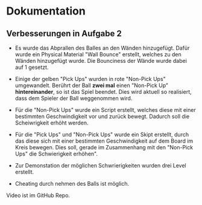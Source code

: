 # Dokumentation


## Verbesserungen in Aufgabe 2

- Es wurde das Abprallen des Balles an den Wänden hinzugefügt. Dafür wurde ein Physical Material "Wall Bounce" erstellt, welches zu den Wänden hinzugefügt wurde. Die Bounciness der Wände wurde dabei auf 1 gesetzt.

- Einige der gelben "Pick Ups" wurden in rote "Non-Pick Ups" umgewandelt. Berührt der Ball **zwei mal** einen "Non-Pick Up" **hintereinander**, so ist das Spiel beendet. Dies wird aktuell so realisiert, dass dem Spieler der Ball weggenommen wird.

- Für die "Non-Pick Ups" wurde ein Script erstellt, welches diese mit einer bestimmten Geschwindigkeit vor und zurück bewegt. Dadurch soll die Scheiwrigkeit erhöht werden.

- Für die "Pick Ups" und "Non-Pick Ups" wurde ein Skipt erstellt, durch das diese sich mit einer bestimmten Geschwindigkeit auf dem Board im Kreis bewegen. Dies soll, gerade im Zusammenhang mit den "Non-Pick Ups" die Schwierigkeit erhöhen".

- Zur Demonstation der möglichen Schwrierigkeiten wurden drei Level erstellt.

- Cheating durch nehmen des Balls ist möglich.

Video ist im GitHub Repo.
